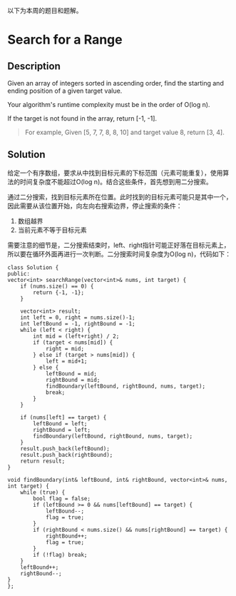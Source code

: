 以下为本周的题目和题解。
# Search for a Range
## Description
Given an array of integers sorted in ascending order, find the starting and ending position of a given target value.

Your algorithm's runtime complexity must be in the order of O(log n).

If the target is not found in the array, return [-1, -1].

> For example,
> Given [5, 7, 7, 8, 8, 10] and target value 8,
> return [3, 4]. 
## Solution
给定一个有序数组，要求从中找到目标元素的下标范围（元素可能重复），使用算法的时间复杂度不能超过O(log n)。结合这些条件，首先想到用二分搜索。

通过二分搜索，找到目标元素所在位置。此时找到的目标元素可能只是其中一个，因此需要从该位置开始，向左向右搜索边界，停止搜索的条件：
1. 数组越界
2. 当前元素不等于目标元素

需要注意的细节是，二分搜索结束时，left、right指针可能正好落在目标元素上，所以要在循环外面再进行一次判断。二分搜索时间复杂度为O(log n)，代码如下：

    class Solution {
    public:
    vector<int> searchRange(vector<int>& nums, int target) {
        if (nums.size() == 0) {
        	return {-1, -1};
        }
        
        vector<int> result;
        int left = 0, right = nums.size()-1;
        int leftBound = -1, rightBound = -1;
        while (left < right) {
        	int mid = (left+right) / 2;
        	if (target < nums[mid]) {
        		right = mid;
        	} else if (target > nums[mid]) {
        		left = mid+1;
        	} else {
        		leftBound = mid;
        		rightBound = mid;
        		findBoundary(leftBound, rightBound, nums, target);
                break;
        	}
        }

        if (nums[left] == target) {
        	leftBound = left;
        	rightBound = left;
        	findBoundary(leftBound, rightBound, nums, target);
        }
        result.push_back(leftBound);
        result.push_back(rightBound);
        return result;
    }

    void findBoundary(int& leftBound, int& rightBound, vector<int>& nums, int target) {
        while (true) {
            bool flag = false;
            if (leftBound >= 0 && nums[leftBound] == target) {
                leftBound--;
                flag = true;
            }
            if (rightBound < nums.size() && nums[rightBound] == target) {
                rightBound++;
                flag = true;
            }
            if (!flag) break;
        }
        leftBound++;
        rightBound--;
    }
    };
    
